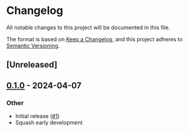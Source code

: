 # Changelog
All notable changes to this project will be documented in this file.

The format is based on [Keep a Changelog](https://keepachangelog.com/en/1.0.0/),
and this project adheres to [Semantic Versioning](https://semver.org/spec/v2.0.0.html).

## [Unreleased]

## [0.1.0](https://github.com/jlogan03/flaw/releases/tag/v0.1.0) - 2024-04-07

### Other
- Initial release ([#1](https://github.com/jlogan03/flaw/pull/1))
- Squash early development
